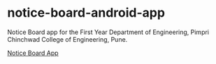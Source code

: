 # notice-board-android-app
Notice Board app for the First Year Department of Engineering, Pimpri Chinchwad College of Engineering, Pune.


[Notice Board App](https://github.com/pcetspccoe/notice-board-android-app-fe-project/raw/master/Extras/Presentation%20Thumbnail.PNG)
